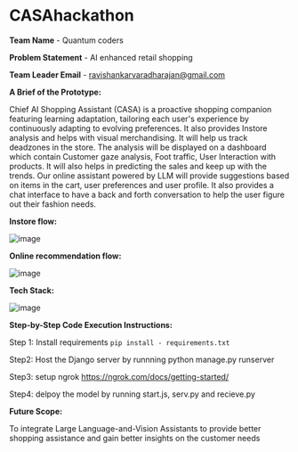 # CASAhackathon
**Team Name** - Quantum coders

**Problem Statement** - AI enhanced retail shopping

**Team Leader Email** - ravishankarvaradharajan@gmail.com

**A Brief of the Prototype:**

Chief AI Shopping Assistant (CASA) is a proactive shopping companion featuring learning adaptation, tailoring each user's experience by continuously adapting to evolving preferences. It also provides Instore analysis and helps with visual merchandising. 
It will help us track deadzones in the store. The analysis will be displayed on a dashboard which contain Customer gaze analysis, Foot traffic, User Interaction with products. It will also helps in predicting the sales and keep up with the trends.
Our online assistant powered by LLM will provide suggestions based on items in the cart, user preferences and user profile. It also provides a chat interface to have a back and forth conversation to help the user figure out their fashion needs.

**Instore flow:**

![image](https://github.com/no-one-really/CASAhackathon/assets/58998511/5494b8b6-9bb9-42a1-834f-4e100f03e433)

**Online recommendation flow:**

![image](https://github.com/no-one-really/CASAhackathon/assets/58998511/397447e0-285b-45a1-9fa5-a7e5f60f3c9e)


**Tech Stack:**

![image](https://github.com/no-one-really/CASAhackathon/assets/58998511/1b3c9f27-1c66-4756-85f7-afc8548398b1)


**Step-by-Step Code Execution Instructions:**

Step 1: Install requirements
```pip install - requirements.txt```

Step2:
Host the Django server by runnning python manage.py runserver

Step3:
setup ngrok https://ngrok.com/docs/getting-started/

Step4:
delpoy the model by running start.js, serv.py and recieve.py

**Future Scope:**

 To integrate Large Language-and-Vision Assistants to provide better shopping assistance and gain better insights on the customer needs
